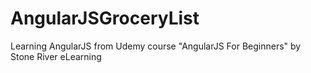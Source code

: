 # AngularJSGroceryList
Learning AngularJS from Udemy course "AngularJS For Beginners" by Stone River eLearning
